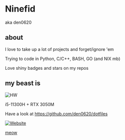 # Ninefid
aka den0620

## about
I love to take up a lot of projects and forget/ignore 'em

Trying to code in Python, C/C++, BASH, GO (and NIX mb)

Love shiny badges and stars on my repos

## my beast is
![HW](https://img.shields.io/badge/Endeavouros-ASUS_Vivobook_PRO_14X_OLED-0078D6?style=for-the-badge&logo=arch-linux&logoColor=white)

i5-11300H + RTX 3050M

Have a look at https://github.com/den0620/dotfiles

[![Website](https://img.shields.io/website?url=https%3A%2F%2Fselfre.cc)](https://selfre.cc)

[meow](https://💀.selfre.cc)

